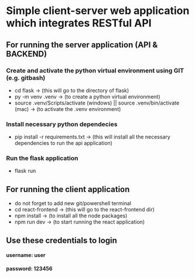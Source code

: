 # Simple client-server web application which integrates RESTful API


## For running the server application (API & BACKEND)
### Create and activate the python virtual environment using GIT (e.g. gitbash)
- cd flask -> (this will go to the directory of flask)
- py -m venv .venv -> (to create a python virtual environment)
- source .venv/Scripts/activate (windows) || source .venv/bin/activate (mac) -> (to activate the .venv environment)

### Install necessary python dependecies
- pip install -r requirements.txt -> (this will install all the necessary dependencies to run the api application)

### Run the flask application
- flask run

## For running the client application
- do not forget to add new git/powershell terminal
- cd react-frontend -> (this will go to the react-frontend dir)
- npm install -> (to install all the node packages)
- npm run dev -> (to start running the react application)

## Use these credentials to login
#### username: user
#### password: 123456